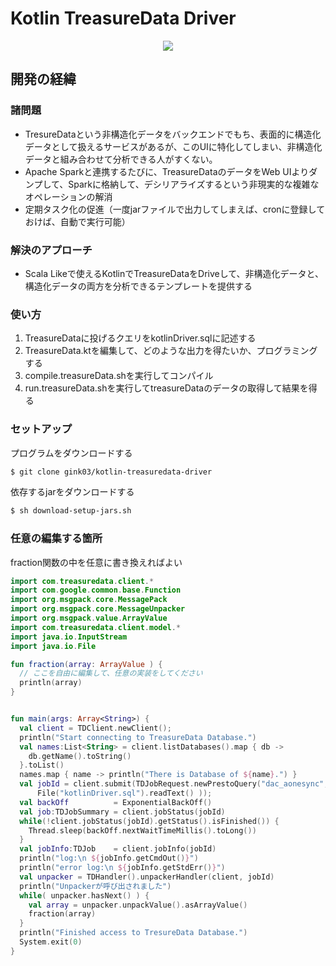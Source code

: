 # Kotlin TreasureData Driver

<p align="center">
  <img src="https://cloud.githubusercontent.com/assets/4949982/24949397/6cb8e15c-1fa8-11e7-94d6-e96622d1f4b4.png">
</p>


## 開発の経緯

### 諸問題
- TresureDataという非構造化データをバックエンドでもち、表面的に構造化データとして扱えるサービスがあるが、このUIに特化してしまい、非構造化データと組み合わせて分析できる人がすくない。
- Apache Sparkと連携するたびに、TreasureDataのデータをWeb UIよりダンプして、Sparkに格納して、デシリアライズするという非現実的な複雑なオペレーションの解消
- 定期タスク化の促進（一度jarファイルで出力してしまえば、cronに登録しておけば、自動で実行可能）

### 解決のアプローチ
- Scala Likeで使えるKotlinでTreasureDataをDriveして、非構造化データと、構造化データの両方を分析できるテンプレートを提供する

### 使い方
1. TreasureDataに投げるクエリをkotlinDriver.sqlに記述する
2. TreasureData.ktを編集して、どのような出力を得たいか、プログラミングする
3. compile.treasureData.shを実行してコンパイル
4. run.treasureData.shを実行してtreasureDataのデータの取得して結果を得る

### セットアップ
プログラムをダウンロードする
```sh
$ git clone gink03/kotlin-treasuredata-driver
```
依存するjarをダウンロードする
```sh
$ sh download-setup-jars.sh
```

### 任意の編集する箇所
fraction関数の中を任意に書き換えればよい  
```kotlin
import com.treasuredata.client.*
import com.google.common.base.Function
import org.msgpack.core.MessagePack
import org.msgpack.core.MessageUnpacker
import org.msgpack.value.ArrayValue
import com.treasuredata.client.model.*
import java.io.InputStream
import java.io.File

fun fraction(array: ArrayValue ) {
  // ここを自由に編集して、任意の実装をしてください
  println(array)
}


fun main(args: Array<String>) {
  val client = TDClient.newClient();
  println("Start connecting to TreasureData Database.")
  val names:List<String> = client.listDatabases().map { db ->
    db.getName().toString()
  }.toList()
  names.map { name -> println("There is Database of ${name}.") }
  val jobId = client.submit(TDJobRequest.newPrestoQuery("dac_aonesync",
      File("kotlinDriver.sql").readText() ));
  val backOff          = ExponentialBackOff()
  val job:TDJobSummary = client.jobStatus(jobId)
  while(!client.jobStatus(jobId).getStatus().isFinished()) {
    Thread.sleep(backOff.nextWaitTimeMillis().toLong())
  }
  val jobInfo:TDJob    = client.jobInfo(jobId)
  println("log:\n ${jobInfo.getCmdOut()}")
  println("error log:\n ${jobInfo.getStdErr()}")
  val unpacker = TDHandler().unpackerHandler(client, jobId)
  println("Unpackerが呼び出されました")
  while( unpacker.hasNext() ) {
    val array = unpacker.unpackValue().asArrayValue()
    fraction(array)
  }
  println("Finished access to TresureData Database.")
  System.exit(0)
}
```
